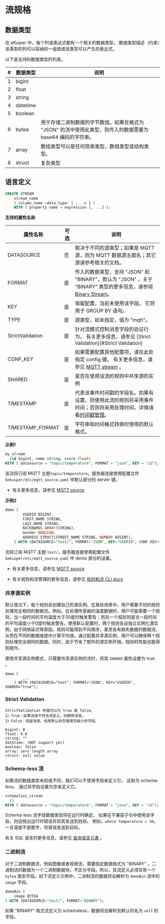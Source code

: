 # 流规格

## 数据类型



在 eKuiper 中，每个列或表达式都有一个相关的数据类型。 数据类型描述（约束）该类型的列可以容纳的一组值或该类型可以产生的表达式。

以下是支持的数据类型的列表。

| #    | 数据类型 | 说明                                                   |
| ---- | -------- | ------------------------------------------------------ |
| 1    | bigint   |                                                        |
| 2    | float    |                                                        |
| 3    | string   |                                                        |
| 4    | datetime |                                                  |
| 5    | boolean  |                                                        |
| 6    | bytea   |  用于存储二进制数据的字节数组。如果在格式为 "JSON" 的流中使用此类型，则传入的数据需要为 base64 编码的字符串。 |
| 7    | array    | 数组类型可以是任何简单类型，数组类型或结构类型。 |
| 8    | struct   | 复杂类型                                               |

## 语言定义

```sql
CREATE STREAM   
    stream_name   
    ( column_name <data_type> [ ,...n ] )
    WITH ( property_name = expression [, ...] );
```

**支持的属性名称**

| 属性名称 | 可选 | 说明                                              |
| ------------- | -------- | ------------------------------------------------------------ |
| DATASOURCE | 否   | 取决于不同的源类型；如果是 MQTT 源，则为 MQTT 数据源主题名；其它源请参考相关的文档。 |
| FORMAT        | 是      | 传入的数据类型，支持 "JSON" 和 "BINARY"，默认为 "JSON" 。关于 "BINARY" 类型的更多信息，请参阅 [Binary Stream](#二进制流)。 |
| KEY           | 是    | 保留配置，当前未使用该字段。 它将用于 GROUP BY 语句。 |
| TYPE    | 是      | 源类型，如未指定，值为 "mqtt"。 |
| StrictValidation     | 是  | 针对流模式控制消息字段的验证行为。 有关更多信息，请参见 [Strict Validation](#Strict Validation) |
| CONF_KEY | 是 | 如果需要配置其他配置项，请在此处指定 config 键。 有关更多信息，请参见 [MQTT stream](../rules/sources/mqtt.md) 。 |
| SHARED | 是 | 是否在使用该流的规则中共享源的实例 |
| TIMESTAMP | 是 | 代表该事件时间戳的字段名。如果有设置，则使用此流的规则将采用事件时间；否则将采用处理时间。详情请看[时间戳管理](./windows.md#时间戳管理)。 |
| TIMESTAMP_FORMAT | 是 | 字符串和时间格式转换时使用的默认格式。 |

**示例1**

```sql
my_stream 
  (id bigint, name string, score float)
WITH ( datasource = "topic/temperature", FORMAT = "json", KEY = "id");
```

该流将订阅 MQTT 主题`topic/temperature`，服务器连接使用配置文件`$ekuiper/etc/mqtt_source.yaml` 中默认部分的 server 键。

- 有关更多信息，请参见 [MQTT source](../rules/sources/mqtt.md) 

**示例2**

```sql
demo (
		USERID BIGINT,
		FIRST_NAME STRING,
		LAST_NAME STRING,
		NICKNAMES ARRAY(STRING),
		Gender BOOLEAN,
		ADDRESS STRUCT(STREET_NAME STRING, NUMBER BIGINT),
	) WITH (DATASOURCE="test/", FORMAT="JSON", KEY="USERID", CONF_KEY="demo");
```

 流将订阅 MQTT 主题 `test/`，服务器连接使用配置文件`$ekuiper/etc/mqtt_source.yaml` 中 demo 部分的设置。

- 有关更多信息，请参见 [MQTT source](../rules/sources/mqtt.md) 

- 有关规则和流管理的更多信息，请参见 [规则和流 CLI docs](../operation/cli/overview.md) 

### 共享源实例

默认情况下，每个规则会创建自己的源实例。在某些场景中，用户需要不同的规则处理完全相同的数据流。例如，在处理传感器的温度数据时，用户可能需要一个规则，当一段时间的平均温度大于30度时触发警告；而另一个规则则是当一段时间的平均温度小于0度时触发警告。使用默认配置时，两个规则各自独立实例化源实例。由于网络延迟等原因，规则可能得到不同顺序，甚至各有缺失数据的数据流，从而在不同的数据维度中计算平均值。通过配置共享源实例，用户可以确保两个规则处理完全相同的数据。同时，由于节省了额外的源实例开销，规则的性能也能得到提升。

使用共享源实例模式，只需要共享源实例的流时，将其 `SHARED` 属性设置为 true 。

```
demo (
		...
	) WITH (DATASOURCE="test", FORMAT="JSON", KEY="USERID", SHARED="true");
```

### Strict Validation

```
StrictValidation 的值可以为 true 或 false。
1）True：如果消息不符合流定义，则删除消息。
2）False：保留消息，但用默认的空值填充缺少的字段。

bigint: 0
float: 0.0
string: ""
datetime: (NOT support yet)
boolean: false
array: zero length array
struct: null value
```

### Schema-less 流

如果流的数据类型未知或不同，我们可以不使用字段来定义它。 这称为 schema-less。 通过将字段设置为空来定义它。

```sql
schemaless_stream 
  ()
WITH ( datasource = "topic/temperature", FORMAT = "json", KEY = "id");
```

Schema-less 流字段数据类型将在运行时确定。 如果在不兼容子句中使用该字段，则会抛出运行时错误并将其发送到目标。 例如，`where temperature > 30`。 一旦温度不是数字，将错误发送到目标。

有关 SQL 语言的更多信息，请参见 [查询语言元素](query_language_elements.md) 。

### 二进制流

对于二进制数据流，例如图像或者视频流，需要指定数据格式为 "BINARY" 。二进制流的数据为一个二进制数据块，不区分字段。所以，其流定义必须仅有一个 `bytea` 类型字段。如下流定义示例中，二进制流的数据将会解析为 `demoBin` 流中的 `image` 字段。

```sql
demoBin (
	image BYTEA
) WITH (DATASOURCE="test/", FORMAT="BINARY");
```

如果 "BINARY" 格式流定义为 schemaless，数据将会解析到默认的名为 `self` 的字段。